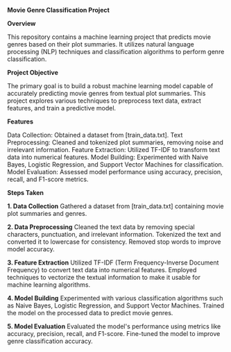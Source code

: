 **Movie Genre Classification Project**

**Overview**

This repository contains a machine learning project that predicts movie genres based on their plot summaries. It utilizes natural language processing (NLP) techniques and classification algorithms to perform genre classification.

**Project Objective**

The primary goal is to build a robust machine learning model capable of accurately predicting movie genres from textual plot summaries. This project explores various techniques to preprocess text data, extract features, and train a predictive model.

**Features**

Data Collection: Obtained a dataset from [train_data.txt].
Text Preprocessing: Cleaned and tokenized plot summaries, removing noise and irrelevant information.
Feature Extraction: Utilized TF-IDF to transform text data into numerical features.
Model Building: Experimented with Naive Bayes, Logistic Regression, and Support Vector Machines for classification.
Model Evaluation: Assessed model performance using accuracy, precision, recall, and F1-score metrics.

**Steps Taken**

**1. Data Collection**
Gathered a dataset from [train_data.txt] containing movie plot summaries and genres.

**2. Data Preprocessing**
Cleaned the text data by removing special characters, punctuation, and irrelevant information.
Tokenized the text and converted it to lowercase for consistency.
Removed stop words to improve model accuracy.

**3. Feature Extraction**
Utilized TF-IDF (Term Frequency-Inverse Document Frequency) to convert text data into numerical features.
Employed techniques to vectorize the textual information to make it usable for machine learning algorithms.

**4. Model Building**
Experimented with various classification algorithms such as Naive Bayes, Logistic Regression, and Support Vector Machines.
Trained the model on the processed data to predict movie genres.

**5. Model Evaluation**
Evaluated the model's performance using metrics like accuracy, precision, recall, and F1-score.
Fine-tuned the model to improve genre classification accuracy.

